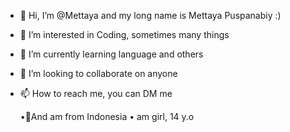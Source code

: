 - 👋 Hi, I’m @Mettaya and my long name is Mettaya Puspanabiy :)
- 👀 I’m interested in Coding, sometimes many things 
- 🌱 I’m currently learning language and others 
- 💞️ I’m looking to collaborate on anyone 
- 📫 How to reach me, you can DM me 

    •📍And am from Indonesia 
    • am girl, 14 y.o

<!---
Mettaya/Mettaya is a ✨ special ✨ repository because its `README.md` (this file) appears on your GitHub profile.
You can click the Preview link to take a look at your changes.

Hello, happy holiday! Merry Christmas and happy holiday. 
Can't wait to wait 2023 year, some day into new year! 
Wishing you many blessings and happiness, strength, peace to fight together 
Through storm with ups and downs. 

Love. Mettaya ❤🍻 



